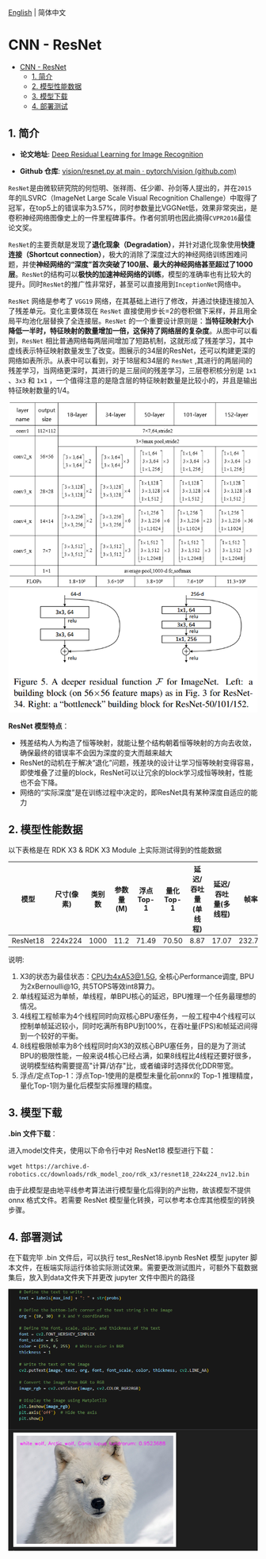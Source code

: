 [English](./README.md) | 简体中文

# CNN - ResNet

- [CNN - ResNet](#cnn---resnet)
  - [1. 简介](#1-简介)
  - [2. 模型性能数据](#2-模型性能数据)
  - [3. 模型下载](#3-模型下载)
  - [4. 部署测试](#4-部署测试)

## 1. 简介

- **论文地址**: [Deep Residual Learning for Image Recognition](http://arxiv.org/abs/2307.09283)

- **Github 仓库**: [vision/resnet.py at main · pytorch/vision (github.com)](https://github.com/pytorch/vision/blob/main/torchvision/models/resnet.py)


`ResNet`是由微软研究院的何恺明、张祥雨、任少卿、孙剑等人提出的，并在`2015`年的ILSVRC（ImageNet Large Scale Visual Recognition Challenge）中取得了冠军，在top5上的错误率为3.57%，同时参数量比VGGNet低，效果非常突出，是卷积神经网络图像史上的一件里程碑事件。作者何凯明也因此摘得`CVPR2016`最佳论文奖。

`ResNet`的主要贡献是发现了**退化现象（Degradation）**，并针对退化现象使用**快捷连接（Shortcut connection）**，极大的消除了深度过大的神经网络训练困难问题，并使**神经网络的“深度”首次突破了100层、最大的神经网络甚至超过了1000层**。`ResNet`的结构可以**极快的加速神经网络的训练**，模型的准确率也有比较大的提升。同时`ResNet`的推广性非常好，甚至可以直接用到`InceptionNet`网络中。

`ResNet` 网络是参考了 `VGG19` 网络，在其基础上进行了修改，并通过快捷连接加入了残差单元。变化主要体现在 `ResNet` 直接使用步长=2的卷积做下采样，并且用全局平均池化层替换了全连接层。`ResNet` 的一个重要设计原则是：**当特征映射大小降低一半时，特征映射的数量增加一倍，这保持了网络层的复杂度**。从图中可以看到，`ResNet` 相比普通网络每两层间增加了短路机制，这就形成了残差学习，其中虚线表示特征映射数量发生了改变。图展示的34层的ResNet，还可以构建更深的网络如表所示。从表中可以看到，对于18层和34层的 `ResNet` ,其进行的两层间的残差学习，当网络更深时，其进行的是三层间的残差学习，三层卷积核分别是 `1x1` 、`3x3` 和 `1x1` ，一个值得注意的是隐含层的特征映射数量是比较小的，并且是输出特征映射数量的1/4。

![](./data/ResNet_architecture2.png)
![](./data/ResNet_architecture.png)


**ResNet 模型特点**：

- 残差结构人为构造了恒等映射，就能让整个结构朝着恒等映射的方向去收敛，确保最终的错误率不会因为深度的变大而越来越大 
- ResNet的动机在于解决“退化”问题，残差块的设计让学习恒等映射变得容易，即使堆叠了过量的block，ResNet可以让冗余的block学习成恒等映射，性能也不会下降。 
- 网络的“实际深度”是在训练过程中决定的，即ResNet具有某种深度自适应的能力


## 2. 模型性能数据

以下表格是在 RDK X3 & RDK X3 Module 上实际测试得到的性能数据


| 模型          | 尺寸(像素)  | 类别数  | 参数量(M) | 浮点Top-1  | 量化Top-1  | 延迟/吞吐量(单线程) | 延迟/吞吐量(多线程) | 帧率     |
| ----------- | ------- | ---- | ------ | ----- | ----- | ----------- | ----------- | ------ |
| ResNet18 | 224x224 | 1000 | 11.2    | 71.49 | 70.50 | 8.87        | 17.07        | 232.74 |


说明: 
1. X3的状态为最佳状态：CPU为4xA53@1.5G, 全核心Performance调度, BPU为2xBernoulli@1G, 共5TOPS等效int8算力。
2. 单线程延迟为单帧，单线程，单BPU核心的延迟，BPU推理一个任务最理想的情况。
3. 4线程工程帧率为4个线程同时向双核心BPU塞任务，一般工程中4个线程可以控制单帧延迟较小，同时吃满所有BPU到100%，在吞吐量(FPS)和帧延迟间得到一个较好的平衡。
4. 8线程极限帧率为8个线程同时向X3的双核心BPU塞任务，目的是为了测试BPU的极限性能，一般来说4核心已经占满，如果8线程比4线程还要好很多，说明模型结构需要提高"计算/访存"比，或者编译时选择优化DDR带宽。
5. 浮点/定点Top-1：浮点Top-1使用的是模型未量化前onnx的 Top-1 推理精度，量化Top-1则为量化后模型实际推理的精度。

## 3. 模型下载

**.bin 文件下载**：

进入model文件夹，使用以下命令行中对 ResNet18 模型进行下载：

```shell
wget https://archive.d-robotics.cc/downloads/rdk_model_zoo/rdk_x3/resnet18_224x224_nv12.bin
```

由于此模型是由地平线参考算法进行模型量化后得到的产出物，故该模型不提供 onnx 格式文件。若需要 ResNet 模型量化转换，可以参考本仓库其他模型的转换步骤。

## 4. 部署测试

在下载完毕 .bin 文件后，可以执行 test_ResNet18.ipynb ResNet 模型 jupyter 脚本文件，在板端实际运行体验实际测试效果。需要更改测试图片，可额外下载数据集后，放入到data文件夹下并更改 jupyter 文件中图片的路径

![](./data/inference.png)

